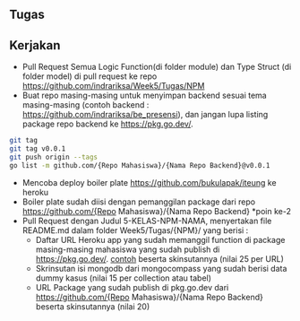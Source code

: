 ## Tugas

## Kerjakan

* Pull Request Semua Logic Function(di folder module) dan Type Struct (di folder model) di pull request ke repo https://github.com/indrariksa/Week5/Tugas/NPM
* Buat repo masing-masing untuk menyimpan backend sesuai tema masing-masing (contoh backend : https://github.com/indrariksa/be_presensi), dan jangan lupa listing package repo backend ke https://pkg.go.dev/.
```sh
git tag
git tag v0.0.1
git push origin --tags
go list -m github.com/{Repo Mahasiswa}/{Nama Repo Backend}@v0.0.1
```
* Mencoba deploy boiler plate https://github.com/bukulapak/iteung ke heroku
* Boiler plate sudah diisi dengan pemanggilan package dari repo https://github.com/{Repo Mahasiswa}/{Nama Repo Backend} *poin ke-2
* Pull Request dengan Judul 5-KELAS-NPM-NAMA, menyertakan file README.md dalam folder Week5/Tugas/{NPM}/ yang berisi :
  * Daftar URL Heroku app yang sudah memanggil function di package masing-masing mahasiswa yang sudah publish di https://pkg.go.dev/. [contoh](https://ws-ulbi.herokuapp.com/presensi) beserta skinsutannya (nilai 25 per URL)
  * Skrinsutan isi mongodb dari mongocompass yang sudah berisi data dummy kasus (nilai 15 per collection atau tabel)
  * URL Package yang sudah publish di pkg.go.dev dari https://github.com/{Repo Mahasiswa}/{Nama Repo Backend} beserta skinsutannya (nilai 20)
